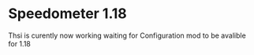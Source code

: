# Speedometer 1.18
Thsi is curently now working waiting for Configuration mod to be avalible for 1.18

